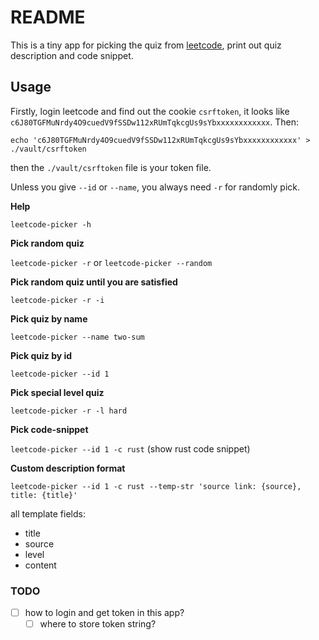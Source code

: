# README #

This is a tiny app for picking the quiz from [leetcode](https://leetcode.com), print out quiz description and code snippet.

## Usage ##

Firstly, login leetcode and find out the cookie `csrftoken`, it looks like `c6J80TGFMuNrdy4O9cuedV9fSSDw112xRUmTqkcgUs9sYbxxxxxxxxxxxx`. Then: 

```shell
echo 'c6J80TGFMuNrdy4O9cuedV9fSSDw112xRUmTqkcgUs9sYbxxxxxxxxxxxx' > ./vault/csrftoken
```

then the `./vault/csrftoken` file is your token file.

Unless you give `--id` or `--name`, you always need `-r` for randomly pick.

**Help**

`leetcode-picker -h`

**Pick random quiz**

`leetcode-picker -r` or `leetcode-picker --random`

**Pick random quiz until you are satisfied**

`leetcode-picker -r -i`

**Pick quiz by name**

`leetcode-picker --name two-sum`

**Pick quiz by id**

`leetcode-picker --id 1`

**Pick special level quiz**

`leetcode-picker -r -l hard`

**Pick code-snippet**

`leetcode-picker --id 1 -c rust` (show rust code snippet)

**Custom description format**

`leetcode-picker --id 1 -c rust --temp-str 'source link: {source}, title: {title}'`

all template fields:

- title
- source
- level
- content

### TODO ###

  * [ ] how to login and get token in this app?
    * [ ] where to store token string?
